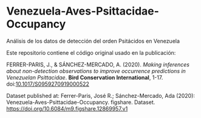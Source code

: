 # Venezuela-Aves-Psittacidae-Occupancy
Análisis de los datos de detección del orden Psitácidos en Venezuela

Este repositorio contiene el código original usado en la publicación:

FERRER-PARIS, J., & SÁNCHEZ-MERCADO, A. (2020). *Making inferences about non-detection observations to improve occurrence predictions in Venezuelan Psittacidae*. **Bird Conservation International**, 1-17. doi:[10.1017/S0959270919000522](https://doi.org/10.1017/S0959270919000522)

Dataset published at:
Ferrer-Paris, José R.; Sánchez-Mercado, Ada (2020): Venezuela-Aves-Psittacidae-Occupancy. figshare. Dataset. https://doi.org/10.6084/m9.figshare.12869957.v1 
